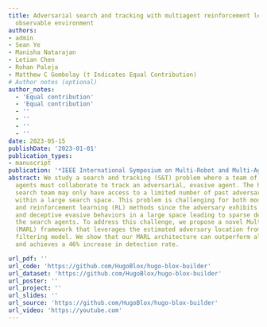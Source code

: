 ```yaml
---
title: Adversarial search and tracking with multiagent reinforcement learning in sparsely
  observable environment 
authors:
- admin
- Sean Ye
- Manisha Natarajan
- Letian Chen
- Rohan Paleja
- Matthew C Gombolay († Indicates Equal Contribution)
# Author notes (optional)
author_notes:
  - 'Equal contribution'
  - 'Equal contribution'
  - ''
  - ''
  - ''
  - ''
date: 2023-05-15
publishDate: '2023-01-01'
publication_types:
- manuscript
publication: '*IEEE International Symposium on Multi-Robot and Multi-Agent Systems (MRS)*'
abstract: We study a search and tracking (S&T) problem where a team of dynamic search
  agents must collaborate to track an adversarial, evasive agent. The heterogeneous
  search team may only have access to a limited number of past adversary trajectories
  within a large search space. This problem is challenging for both model-based searching
  and reinforcement learning (RL) methods since the adversary exhibits reactionary
  and deceptive evasive behaviors in a large space leading to sparse detections for
  the search agents. To address this challenge, we propose a novel Multi-Agent RL
  (MARL) framework that leverages the estimated adversary location from our learnable
  filtering model. We show that our MARL architecture can outperform all baselines
  and achieves a 46% increase in detection rate.

url_pdf: ''
url_code: 'https://github.com/HugoBlox/hugo-blox-builder'
url_dataset: 'https://github.com/HugoBlox/hugo-blox-builder'
url_poster: ''
url_project: ''
url_slides: ''
url_source: 'https://github.com/HugoBlox/hugo-blox-builder'
url_video: 'https://youtube.com'
---
```

